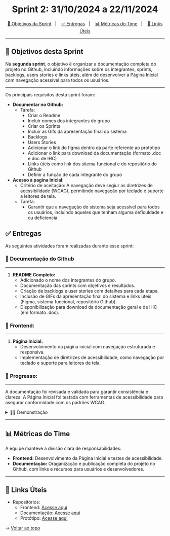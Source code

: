 <span id="topo">

<h1 align="center">Sprint 2: 31/10/2024 a 22/11/2024</h1>

<p align="center">
    <a href="#objetivos">🎯 Objetivos da Sprint</a> &nbsp |&nbsp &nbsp
    <a href="#entregas">✅ Entregas</a> &nbsp |&nbsp &nbsp
    <a href="#metricas">📊 Métricas do Time</a> &nbsp |&nbsp &nbsp
    <a href="#links">🔗 Links Úteis</a>
</p>

---
<span id="objetivos">
  
## 🎯 Objetivos desta Sprint

Na **segunda sprint**, o objetivo é organizar a documentação completa do projeto no Github, incluindo informações sobre os integrantes, sprints, backlogs, users stories e links úteis, além de desenvolver a Página Inicial com navegação acessível para todos os usuários.

---
Os principais requisitos desta sprint foram: 
- **Documentar no Github:**
  - Tarefa: 
    - Criar o Readme
    - Incluir nomes dos integrantes do grupo
    - Criar os Sprints
    - Incluir as Gifs da apresentação final do sistema
    - Backlogs
    - Users Stories
    - Adicionar o link do figma dentro da parte referente ao protótipo
    - Adicionar o link para download da documentação (formato .doc e doc de IHC)
    - Links úteis como link dos sitema funcional e do repositório do Github
    - Definir a função de cada integrante do grupo
- **Acesso à pagina Inicial:**
  - Critério de aceitação: A navegação deve segiur as diretrizes de acessibilidade (WCAG), permitindo navegação por teclado e suporte a leitores de tela.
  - Tarefa: 
    - Garantir que a navegação do sistema seja acessível para todos os usuários, incluíndo aqueles que tenham alguma deficuldade e ou deficiencia.

<span id="entregas">
        
## ✅ Entregas
As seguintes atividades foram realizadas durante esse sprint:  

### 📌 **Documentação do Github**
---
1. **README Completo:**  
   - Adicionado o nome dos integrantes do grupo.
   - Documentação das sprints com objetivos e resultados.
   - Criação de backlogs e user stories com detalhes para cada etapa.
   - Inclusão de GIFs da apresentação final do sistema e links úteis (Figma, sistema funcional, repositório Github).
   - Disponibilização para download da documentação geral e de IHC (em formato .doc).

### 📌 **Frontend:**
---
1. **Página Inicial:**  
   - Desenvolvimento da página inicial com navegação estruturada e responsiva.  
   - Implementação de diretrizes de acessibilidade, como navegação por teclado e suporte para leitores de tela.

### 📌 **Progresso:**
---
A  documentação foi revisada e validada para garantir consistência e clareza. A Página Inicial foi testada com ferramentas de acessibilidade para asegurar conformidade com os padrões WCAG.

</div>

<details>
   <summary>👨‍💻 Demonstração</summary>
   <div style="display: flex;margin-top: 10px;">
       <img src="../../assets/gif/FoodClubPagInicial.gif" alt="Demonstração das páginas de Cadastro" style="max-width: 400px; height: auto;">
       <br>
   </div>

   → [Voltar ao topo](#topo)
   
</details>

---

<span id="metricas">

## 📊 Métricas do Time

A equipe manteve a divisão clara de responsabilidades:  
- **Frontend:** Desenvolvimento da Página Inicial e testes de acessibilidade. 
- **Documentação:** Oraganização e publicação completa do projeto no Github, com links e recursos para usuários e desenvolvedores. 

---

<span id="links">

## 🔗 Links Úteis
- Repositórios:  
  - Frontend: [Acesse aqui](https://github.com/Bruno-Pasqual/foodClub/tree/master/client)  
  - Documentação: [Acesse aqui](https://github.com/Bruno-Pasqual/foodClub)
  - Protótipo: [Acesse aqui](https://www.figma.com/design/KVKl4BrJ0W2aGKfArKYART/Esbo%C3%A7o-projeto-foodClub?node-id=320-2&t=w2j5rkH23OhnuSrM-1)

<span id="topo">

→ [Voltar ao topo](#topo)


